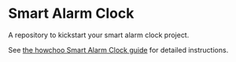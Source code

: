 # Smart Alarm Clock

A repository to kickstart your smart alarm clock project.

See [the howchoo Smart Alarm Clock guide](https://howchoo.com/g/zwq2zwixotu/how-to-make-a-raspberry-pi-smart-alarm-clock) for detailed instructions.
